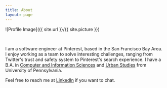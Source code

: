 ```yaml
---
title: About
layout: page
---
```

![Profile Image]({{ site.url }}/{{ site.picture }})

<p style="padding-top:30px;">
I am a software engineer at Pinterest, based in the San Francisco Bay Area. I enjoy working as a team to solve interesting challenges, ranging from Twitter's trust and safety system to Pinterest's search experience. I have a B.A. in <a href="http://www.cis.upenn.edu/index.php">Computer and Information Sciences</a> and <a href="https://www.sas.upenn.edu/urban/">Urban Studies</a> from University of Pennsylvania. 

Feel free to reach me at <a href="https://www.linkedin.com/in/soyoungprk/">LinkedIn</a> if you want to chat. 
</p>
